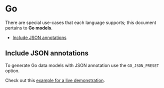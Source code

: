 # Go
There are special use-cases that each language supports; this document pertains to **Go models**.

<!-- toc is generated with GitHub Actions do not remove toc markers -->

<!-- toc -->

- [Include JSON annotations](#include-json-annotations)

<!-- tocstop -->

## Include JSON annotations

To generate Go data models with JSON annotation use the `GO_JSON_PRESET` option.

Check out this [example for a live demonstration](../../examples/go-generate-json-annotations).

